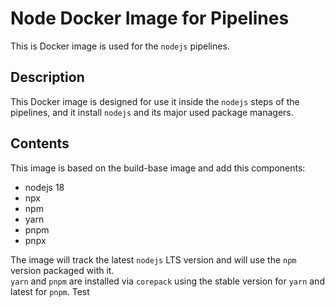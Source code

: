 # Node Docker Image for Pipelines

This is Docker image is used for the `nodejs` pipelines.

## Description

This Docker image is designed for use it inside the `nodejs` steps of the pipelines, and it install `nodejs` and
its major used package managers.

## Contents

This image is based on the build-base image and add this components:

- nodejs 18
- npx
- npm
- yarn
- pnpm
- pnpx

The image will track the latest `nodejs` LTS version and will use the `npm` version packaged with it.  
`yarn` and `pnpm` are installed via `corepack` using the stable version for `yarn` and latest for `pnpm`. Test
